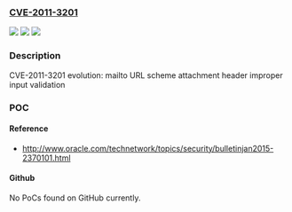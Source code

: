 ### [CVE-2011-3201](https://cve.mitre.org/cgi-bin/cvename.cgi?name=CVE-2011-3201)
![](https://img.shields.io/static/v1?label=Product&message=Red%20Hat%20Enterprise%20Linux%206&color=blue)
![](https://img.shields.io/static/v1?label=Version&message=!%200%3A2.28.3-30.el6%20&color=brighgreen)
![](https://img.shields.io/static/v1?label=Vulnerability&message=Product%20UI%20does%20not%20Warn%20User%20of%20Unsafe%20Actions&color=brighgreen)

### Description

CVE-2011-3201 evolution: mailto URL scheme attachment header improper input validation

### POC

#### Reference
- http://www.oracle.com/technetwork/topics/security/bulletinjan2015-2370101.html

#### Github
No PoCs found on GitHub currently.

